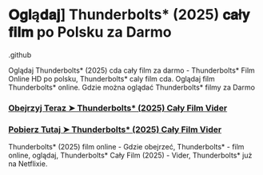 # 𝐎𝐠𝐥ą𝐝𝐚𝐣] Thunderbolts* (2025) 𝐜𝐚ł𝐲 𝐟𝐢𝐥𝐦 po Polsku za Darmo

.github

Oglądaj Thunderbolts* (2025) cda cały film za darmo - Thunderbolts* Film Online HD po polsku, Thunderbolts* caly film cda. Oglądaj film Thunderbolts* online. Gdzie można oglądać Thunderbolts* filmy za Darmo

<h3><a href="https://aaamiiin.com/pl/movie/986056/thunderbolts-cu-gitov">Obejrzyj Teraz ➤ Thunderbolts* (2025) Cały Film Vider</a></h3>

<h3><a href="https://aaamiiin.com/pl/movie/986056/thunderbolts-cu-gitov">Pobierz Tutaj ➤ Thunderbolts* (2025) Cały Film Vider</a></h3>

Thunderbolts* (2025) film online - Gdzie obejrzeć, Thunderbolts* - film online, oglądaj, Thunderbolts* Cały Film (2025) - Vider, Thunderbolts* już na Netflixie.

